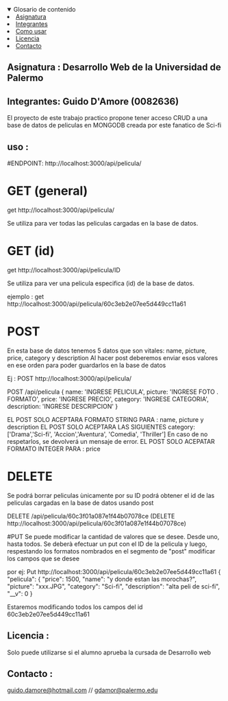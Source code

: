 

<details open="open">
  <summary>Glosario de contenido</summary>
    <li><a href="#arquitecturaWeb">Asignatura</a></li>
    <li><a href="#Integrantes">Integrantes </a></li>
    <li><a href="#uso">Como usar</a></li>
    <li><a href="#licencia">Licencia</a></li>
    <li><a href="#Contacto">Contacto</a></li>
  </ol>
</details>

## Asignatura : Desarrollo Web de la Universidad de Palermo

## Integrantes: Guido D'Amore (0082636)

El proyecto de este trabajo practico propone tener acceso CRUD a una base de datos de peliculas en MONGODB creada por este fanatico de Sci-fi 

## uso : 

#ENDPOINT:  http://localhost:3000/api/pelicula/    

# GET (general)

get http://localhost:3000/api/pelicula/

Se utiliza para ver todas las peliculas cargadas en la base de datos.

# GET (id)
get http://localhost:3000/api/pelicula/ID

Se utiliza para ver una pelicula especifica (id) de la base de datos. 

ejemplo : get http://localhost:3000/api/pelicula/60c3eb2e07ee5d449cc11a61

# POST 
En esta base de datos tenemos 5 datos que son vitales: name, picture, price, category y description
Al hacer post deberemos enviar esos valores en ese orden para poder guardarlos en la base de datos

Ej : POST http://localhost:3000/api/pelicula/ 

POST /api/pelicula
{
  name: 'INGRESE PELICULA',
  picture: 'INGRESE FOTO . FORMATO',
  price: 'INGRESE PRECIO',
  category: 'INGRESE CATEGORIA',   
  description: 'INGRESE DESCRIPCION' 
}

EL POST SOLO ACEPTARA FORMATO STRING PARA : name, picture y description
EL POST SOLO ACEPTARA LAS SIGUIENTES category: ['Drama','Sci-fi', 'Accion','Aventura', 'Comedia', 'Thriller'] En caso de no respetarlos, se devolverá un mensaje de error. 
EL POST SOLO ACEPATAR FORMATO INTEGER PARA : price 

# DELETE
Se podrá borrar peliculas ùnicamente por su ID 
podrá obtener el id de las peliculas cargadas en la base de datos usando post 

DELETE /api/pelicula/60c3f01a087e1f44b07078ce
(DELETE http://localhost:3000/api/pelicula/60c3f01a087e1f44b07078ce) 

#PUT
Se puede modificar la cantidad de valores que se desee. Desde uno, hasta todos.
Se deberà efectuar un put con el ID de la pelicula y luego, respestando los formatos nombrados en el segmento de "post" modificar los campos que se desee

por ej: 
Put http://localhost:3000/api/pelicula/60c3eb2e07ee5d449cc11a61
{
    "pelicula": {
        "price": 1500,
        "name": "y donde estan las morochas?",
        "picture": "xxx.JPG",
        "category": "Sci-fi",
        "description": "alta peli de sci-fi",
        "__v": 0
    }

Estaremos modificando todos los campos del id 60c3eb2e07ee5d449cc11a61

## Licencia :  
Solo puede utilizarse si el alumno aprueba la cursada de Desarrollo web


## Contacto :
  guido.damore@hotmail.com // gdamor@palermo.edu 

